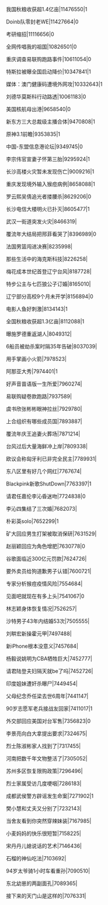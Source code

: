 我国秋粮收获超1.4亿亩|11476550|1

Doinb队零封老WE|11427664|0

考研缩招|11116656|0

全网传唱我的祖国|10826501|0

重庆调查易联购跑路事件|10611054|0

特斯拉被曝全国启动降价|10347841|1

媒体：澳门健康码遭境外网攻|10332643|1

刘德华莫斯科行动路透|10061183|0

美国核航母出港|9658540|0

新东方三大总裁级主播合体|9470808|1

原神3.1前瞻|9353835|1

中国-东盟信息港论坛|9349745|0

李宗伟官宣妻子怀第三胎|9295924|1

长沙高楼火灾暂未发现伤亡|9009216|1

重庆发现境外输入猴痘病例|8658088|1

罗云熙吴倩追光者搂腰杀|8629206|0

长沙电信大楼明火已扑灭|8605477|1

武汉一街道突发火灾|8466319|

覆流年大结局把邢菲看哭了|8396989|0

法国男篮闯进决赛|8235998|

那些生活中的海克斯科技|8226258|

梅花成本世纪首登辽宁台风|8187728|

特步公主与七匹狼公子订婚|8165010|

辽宁部分高校9个月未开学|8156894|0

电影人鱼好刺激|8134143|1

全国秋粮收获超1.3亿亩|8112088|1

曝施罗德重返湖人|8049312|

6船员被劫杀案时隔35年告破|8037039|

用手掌画小火箭|7978523|

阿那亚大秀|7974401|1

好声音苗语版一生所爱|7960274|

易联购疑卷款跑路|7937589|

虞书欣张彬彬眼神拉丝|7929780|

上合组织有哪些成员国|7893887|

覆流年庆王追妻火葬场|7871214|

台风过后大量海鲜冲上岸|7809338|

欧议会称匈牙利已非完全民主|7789931|

东八区里有好几个网红|7767674|

Blackpink新歌ShutDown|7763397|1

请君任嘉伦李沁昏迷吻|7724838|0

李沁四集结了三次婚|7682073|

朴彩英solo|7652299|1

矿大回应男生打架被取消保研|7631529|

赵丽颖回应为角色增肥|7630778|0

谷歌面临近300亿元罚款|7624726|

要外卖员给狗道歉男子认错|7600721|

专家分析猴痘疫情风险|7554684|

见面吧就现在有多上头|7541067|0

林志颖身体恢复情况|7526257|

沙特男子43年内结婚53次|7505555|

刘畊宏新操霍元甲|7497488|

新iPhone根本没意义|7457684|

杨毅说姚明为CBA牺牲巨大|7452777|

请君陆登夫妇隔天就be了吗|7452726|

印度姐妹遭奸杀曝尸|7449454|

父母纪念乔任梁去世6周年|7441147|

90岁志愿军老兵接战友回家|7411017|1

外交部回应美国对台军售|7356823|0

李景亮向白大拿提出要求|7324675|

烈士陈淑彬家人找到了|7317455|

河南把数千年文物整活了|7305052|

苏州多区恢复限购政策|7296496|

烈士家属受访几度哽咽|7286183|

成都武侯警方辟谣发生命案|7271902|1

樊小慧和丈夫又分别了|7232143|

当舍友看到你突然穿辣妹装|7167985|

小麦妈妈的快乐很短暂|7158225|

宋丹丹儿媳说话的艺术|7146436|

石榴的神仙吃法|7103692|

94岁太爷骑1小时车看重孙|7090510|

东北幼崽的两副面孔|7089365|

接下来的天门山是这样的|7076331|

